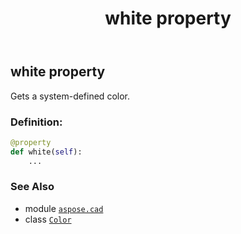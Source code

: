 ﻿---
title: white property
second_title: Aspose.CAD for Python via .NET API References
description: 
type: docs
weight: 1600
url: /python-net/aspose.cad/color/white/
is_root: false
---

## white property


Gets a system-defined color.
### Definition:
```python
@property
def white(self):
    ...
```

### See Also
* module [`aspose.cad`](../../)
* class [`Color`](/cad/python-net/aspose.cad/color)
